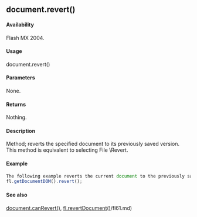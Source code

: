## document.revert()

#### Availability

Flash MX 2004.

#### Usage

document.revert()

#### Parameters

None.

#### Returns

Nothing.

#### Description

Method; reverts the specified document to its previously saved version. This method is equivalent to selecting File \Revert.

#### Example

```javascript
The following example reverts the current document to the previously saved version:
fl.getDocumentDOM().revert();

```
#### See also

[document.canRevert()](#!AdobeDocs/developers-animatesdk-docs/test/Document_object/docume26.md), [fl.revertDocument()](#!AdobeDocs/developers-animatesdk-docs/test/flash_object_(fl)/fl61.md)/fl61.md)
